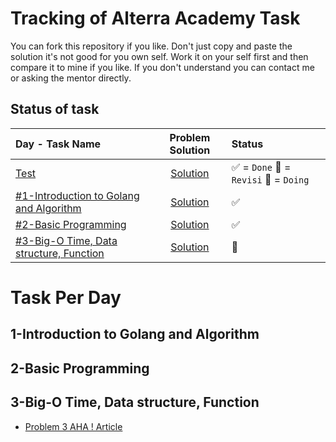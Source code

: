 
# Tracking of Alterra Academy Task

You can fork this repository if you like. Don't just copy and paste the solution it's not good for you own self. Work it on your self first and then compare it to mine if you like. If you don't understand you can contact me or asking the mentor directly. 

## Status of task

 
| Day - Task Name | Problem Solution | Status |
| :-------- | :-------:| :---------------------------------------------------|
| [Test](##1-introduction-to-golang-and-algorithm)  		| [Solution](www.twitter.com/zeinfahrozi) |  ✅ = `Done` 🔄 = `Revisi` 💬 = `Doing`|
| [#1-Introduction to Golang and Algorithm](##1-introduction-to-golang-and-algorithm)  		| [Solution](www.twitter.com/zeinfahrozi) |  ✅| \
| [#2-Basic Programming](#2-basic-programming)  | [Solution](https://github.com/mozarik/alterra-academy-task/tree/main/day02) |  ✅|\
| [#3-Big-O Time, Data structure, Function](##3-big-o-time,-data-structure,-function)  | [Solution](https://github.com/mozarik/alterra-academy-task/tree/main/day03) |  💬|

  


# Task Per Day

## 1-Introduction to Golang and Algorithm

## 2-Basic Programming

## 3-Big-O Time, Data structure, Function

- [Problem 3 AHA ! Article](https://www.programminglogic.com/fast-exponentiation-algorithms/)

<!--stackedit_data:
eyJoaXN0b3J5IjpbMTk5MDI4NTcwMSwxNjQzMDU5OTY4LDE4MT
QwMzIyMzgsMTg1NTE4NTI4Miw2MTU0Njg4NzYsLTE2Nzk2Nzky
ODFdfQ==
-->